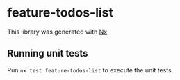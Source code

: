 # feature-todos-list

This library was generated with [Nx](https://nx.dev).

## Running unit tests

Run `nx test feature-todos-list` to execute the unit tests.
